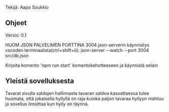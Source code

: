 
Tekijä: Aapo Soukkio 

## Ohjeet
Versio: 0.1

HUOM JSON PALVELIMEN PORTTINA 3004
json-serverin käynnistys vscoden terminaalista(ctrl+shift+ö): json-server --watch --port 3004 src/db.json 

Kirjoita komento 'npm run start' komentokehotteeseen ja käynnistä selain

## Yleistä sovelluksesta

Tavarat sivulla saldojen hallinnasta tavaran saldoa kasvattaessa tulee huomata, että jokaisella hyllyllä on raja kuinka paljon tavaraa hyllyyn mahtuu ja sovellus ilmoittaa kun hylly on täynnä.



